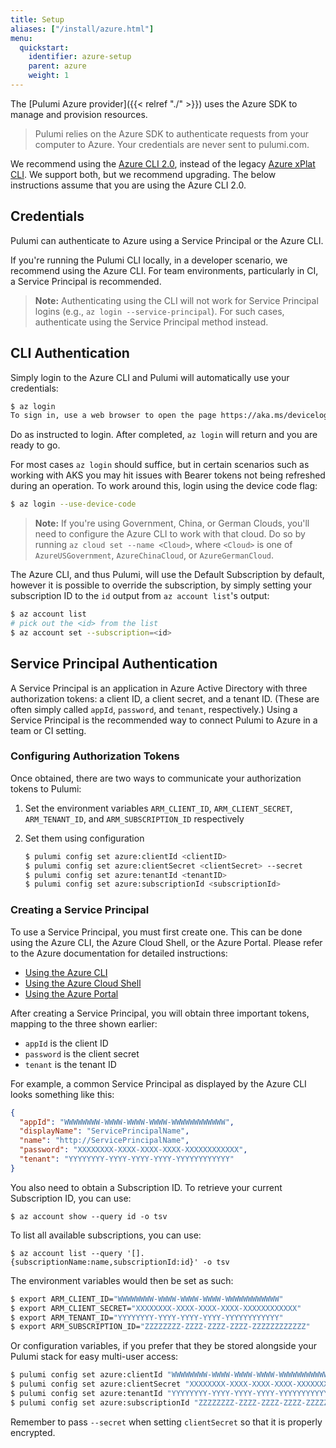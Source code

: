 ```yaml
---
title: Setup
aliases: ["/install/azure.html"]
menu:
  quickstart:
    identifier: azure-setup
    parent: azure
    weight: 1
---
```


The [Pulumi Azure provider]({{< relref "./" >}}) uses the Azure SDK to manage and provision resources.

> Pulumi relies on the Azure SDK to authenticate requests from your computer to Azure. Your credentials are never sent
> to pulumi.com.

We recommend using the [Azure CLI 2.0](https://github.com/Azure/azure-cli), instead of the legacy
[Azure xPlat CLI](https://github.com/Azure/azure-xplat-cli).  We support both, but we recommend upgrading.
The below instructions assume that you are using the Azure CLI 2.0.

## Credentials

Pulumi can authenticate to Azure using a Service Principal or the Azure CLI.

If you're running the Pulumi CLI locally, in a developer scenario, we recommend using the Azure CLI.  For team
environments, particularly in CI, a Service Principal is recommended.

> **Note:** Authenticating using the CLI will not work for Service Principal logins (e.g.,
> `az login --service-principal`).  For such cases, authenticate using the Service Principal method instead.

## CLI Authentication

Simply login to the Azure CLI and Pulumi will automatically use your credentials:

```bash
$ az login
To sign in, use a web browser to open the page https://aka.ms/devicelogin and enter the code XXXFAKEXXX to authenticate.
```

Do as instructed to login.  After completed, `az login` will return and you are ready to go.

For most cases `az login` should suffice, but in certain scenarios such as
working with AKS you may hit issues with Bearer tokens not being refreshed
during an operation. To work around this, login using the device code flag:

```bash
$ az login --use-device-code
```

> **Note:** If you're using Government, China, or German Clouds, you'll need to configure the Azure CLI to work
> with that cloud.  Do so by running `az cloud set --name <Cloud>`, where `<Cloud>` is one of `AzureUSGovernment`,
> `AzureChinaCloud`, or `AzureGermanCloud`.

The Azure CLI, and thus Pulumi, will use the Default Subscription by default, however it is possible to override the
subscription, by simply setting your subscription ID to the `id` output from `az account list`'s output:

```bash
$ az account list
# pick out the <id> from the list
$ az account set --subscription=<id>
```

## Service Principal Authentication

A Service Principal is an application in Azure Active Directory with three authorization tokens: a client ID, a client
secret, and a tenant ID.  (These are often simply called `appId`, `password`, and `tenant`, respectively.)  Using a
Service Principal is the recommended way to connect Pulumi to Azure in a team or CI setting.

### Configuring Authorization Tokens

Once obtained, there are two ways to communicate your authorization tokens to Pulumi:

1. Set the environment variables `ARM_CLIENT_ID`, `ARM_CLIENT_SECRET`, `ARM_TENANT_ID`, and `ARM_SUBSCRIPTION_ID` respectively

2. Set them using configuration

    ```bash
    $ pulumi config set azure:clientId <clientID>
    $ pulumi config set azure:clientSecret <clientSecret> --secret
    $ pulumi config set azure:tenantId <tenantID>
    $ pulumi config set azure:subscriptionId <subscriptionId>
    ```

### Creating a Service Principal

To use a Service Principal, you must first create one.  This can be done using the Azure CLI, the Azure Cloud Shell, or the Azure Portal.
Please refer to the Azure documentation for detailed instructions:

* [Using the Azure CLI](https://docs.microsoft.com/en-us/cli/azure/create-an-azure-service-principal-azure-cli?view=azure-cli-latest)
* [Using the Azure Cloud Shell](https://shell.azure.com/)
* [Using the Azure Portal](https://docs.microsoft.com/en-us/azure/azure-resource-manager/resource-group-create-service-principal-portal?view=azure-cli-latest)

After creating a Service Principal, you will obtain three important tokens, mapping to the three shown earlier:

* `appId` is the client ID
* `password` is the client secret
* `tenant` is the tenant ID

For example, a common Service Principal as displayed by the Azure CLI looks something like this:

```json
{
  "appId": "WWWWWWWW-WWWW-WWWW-WWWW-WWWWWWWWWWWW",
  "displayName": "ServicePrincipalName",
  "name": "http://ServicePrincipalName",
  "password": "XXXXXXXX-XXXX-XXXX-XXXX-XXXXXXXXXXXX",
  "tenant": "YYYYYYYY-YYYY-YYYY-YYYY-YYYYYYYYYYYY"
}
```

You also need to obtain a Subscription ID. To retrieve your current Subscription ID, you can use:

```
$ az account show --query id -o tsv
```

To list all available subscriptions, you can use:

```
$ az account list --query '[].{subscriptionName:name,subscriptionId:id}' -o tsv
```

The environment variables would then be set as such:

```bash
$ export ARM_CLIENT_ID="WWWWWWWW-WWWW-WWWW-WWWW-WWWWWWWWWWWW"
$ export ARM_CLIENT_SECRET="XXXXXXXX-XXXX-XXXX-XXXX-XXXXXXXXXXXX"
$ export ARM_TENANT_ID="YYYYYYYY-YYYY-YYYY-YYYY-YYYYYYYYYYYY"
$ export ARM_SUBSCRIPTION_ID="ZZZZZZZZ-ZZZZ-ZZZZ-ZZZZ-ZZZZZZZZZZZZ"
```

Or configuration variables, if you prefer that they be stored alongside your Pulumi stack for easy multi-user access:

```bash
$ pulumi config set azure:clientId "WWWWWWWW-WWWW-WWWW-WWWW-WWWWWWWWWWWW"
$ pulumi config set azure:clientSecret "XXXXXXXX-XXXX-XXXX-XXXX-XXXXXXXXXXXX" --secret
$ pulumi config set azure:tenantId "YYYYYYYY-YYYY-YYYY-YYYY-YYYYYYYYYYYY"
$ pulumi config set azure:subscriptionId "ZZZZZZZZ-ZZZZ-ZZZZ-ZZZZ-ZZZZZZZZZZZZ"
```

Remember to pass `--secret` when setting `clientSecret` so that it is properly encrypted.
